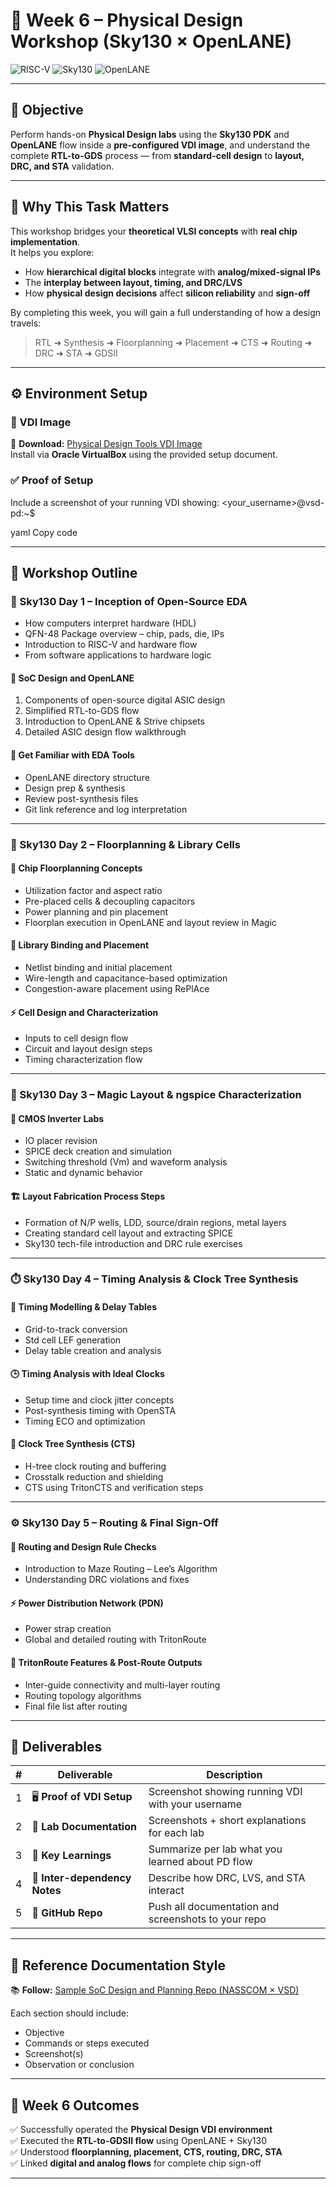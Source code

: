 # 🧱 Week 6 – Physical Design Workshop (Sky130 × OpenLANE)

![RISC-V](https://img.shields.io/badge/RISC--V-SoC%20Tapeout-blue?style=for-the-badge&logo=risc-v)
![Sky130](https://img.shields.io/badge/Skywater--PDK-130nm-green?style=for-the-badge)
![OpenLANE](https://img.shields.io/badge/OpenLANE-RTL2GDS-orange?style=for-the-badge)

---

## 🎯 Objective
Perform hands-on **Physical Design labs** using the **Sky130 PDK** and **OpenLANE** flow inside a **pre-configured VDI image**, and understand the complete **RTL-to-GDS** process — from **standard-cell design** to **layout, DRC, and STA** validation.

---

## 🧠 Why This Task Matters
This workshop bridges your **theoretical VLSI concepts** with **real chip implementation**.  
It helps you explore:
- How **hierarchical digital blocks** integrate with **analog/mixed-signal IPs**
- The **interplay between layout, timing, and DRC/LVS**
- How **physical design decisions** affect **silicon reliability** and **sign-off**

By completing this week, you will gain a full understanding of how a design travels:
> RTL ➜ Synthesis ➜ Floorplanning ➜ Placement ➜ CTS ➜ Routing ➜ DRC ➜ STA ➜ GDSII

---

## ⚙️ Environment Setup

### 🧩 VDI Image
🔗 **Download:** [Physical Design Tools VDI Image](https://drive.google.com/file/d/1Ri30Yeqjyprv-rStHEScUMpKtw2JfVJe/view)  
Install via **Oracle VirtualBox** using the provided setup document.

### ✅ Proof of Setup
Include a screenshot of your running VDI showing:
<your_username>@vsd-pd:~$

yaml
Copy code

---

## 🧪 Workshop Outline

### 🧭 Sky130 Day 1 – Inception of Open-Source EDA
- How computers interpret hardware (HDL)
- QFN-48 Package overview – chip, pads, die, IPs
- Introduction to RISC-V and hardware flow
- From software applications to hardware logic

#### 🧰 SoC Design and OpenLANE
1. Components of open-source digital ASIC design  
2. Simplified RTL-to-GDS flow  
3. Introduction to OpenLANE & Strive chipsets  
4. Detailed ASIC design flow walkthrough  

#### 🧩 Get Familiar with EDA Tools
- OpenLANE directory structure  
- Design prep & synthesis  
- Review post-synthesis files  
- Git link reference and log interpretation  

---

### 🧱 Sky130 Day 2 – Floorplanning & Library Cells

#### 🧰 Chip Floorplanning Concepts
- Utilization factor and aspect ratio  
- Pre-placed cells & decoupling capacitors  
- Power planning and pin placement  
- Floorplan execution in OpenLANE and layout review in Magic  

#### 🔗 Library Binding and Placement
- Netlist binding and initial placement  
- Wire-length and capacitance-based optimization  
- Congestion-aware placement using RePlAce  

#### ⚡ Cell Design and Characterization
- Inputs to cell design flow  
- Circuit and layout design steps  
- Timing characterization flow  

---

### 🔬 Sky130 Day 3 – Magic Layout & ngspice Characterization

#### 🧠 CMOS Inverter Labs
- IO placer revision  
- SPICE deck creation and simulation  
- Switching threshold (Vm) and waveform analysis  
- Static and dynamic behavior  

#### 🏗️ Layout Fabrication Process Steps
- Formation of N/P wells, LDD, source/drain regions, metal layers  
- Creating standard cell layout and extracting SPICE  
- Sky130 tech-file introduction and DRC rule exercises  

---

### ⏱️ Sky130 Day 4 – Timing Analysis & Clock Tree Synthesis

#### 🧮 Timing Modelling & Delay Tables
- Grid-to-track conversion  
- Std cell LEF generation  
- Delay table creation and analysis  

#### 🕒 Timing Analysis with Ideal Clocks
- Setup time and clock jitter concepts  
- Post-synthesis timing with OpenSTA  
- Timing ECO and optimization  

#### 🌳 Clock Tree Synthesis (CTS)
- H-tree clock routing and buffering  
- Crosstalk reduction and shielding  
- CTS using TritonCTS and verification steps  

---

### ⚙️ Sky130 Day 5 – Routing & Final Sign-Off

#### 🧭 Routing and Design Rule Checks
- Introduction to Maze Routing – Lee’s Algorithm  
- Understanding DRC violations and fixes  

#### ⚡ Power Distribution Network (PDN)
- Power strap creation  
- Global and detailed routing with TritonRoute  

#### 🧩 TritonRoute Features & Post-Route Outputs
- Inter-guide connectivity and multi-layer routing  
- Routing topology algorithms  
- Final file list after routing  

---

## 📂 Deliverables

| # | Deliverable | Description |
|:-:|--------------|-------------|
| 1 | 🖥️ **Proof of VDI Setup** | Screenshot showing running VDI with your username |
| 2 | 📸 **Lab Documentation** | Screenshots + short explanations for each lab |
| 3 | 🧠 **Key Learnings** | Summarize per lab what you learned about PD flow |
| 4 | 🧩 **Inter-dependency Notes** | Describe how DRC, LVS, and STA interact |
| 5 | 💾 **GitHub Repo** | Push all documentation and screenshots to your repo |

---

## 🧭 Reference Documentation Style
📚 **Follow:** [Sample SoC Design and Planning Repo (NASSCOM × VSD)](https://github.com/fayizferosh/soc-design-and-planning-nasscom-vsd/)

Each section should include:
- Objective  
- Commands or steps executed  
- Screenshot(s)  
- Observation or conclusion  

---

## 🏁 Week 6 Outcomes
✅ Successfully operated the **Physical Design VDI environment**  
✅ Executed the **RTL-to-GDSII flow** using OpenLANE + Sky130  
✅ Understood **floorplanning, placement, CTS, routing, DRC, STA**  
✅ Linked **digital and analog flows** for complete chip sign-off  

---
